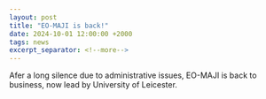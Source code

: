 ```yaml
---
layout: post
title: "EO-MAJI is back!"
date: 2024-10-01 12:00:00 +2000
tags: news
excerpt_separator: <!--more-->
---
```


Afer a long silence due to administrative issues, EO-MAJI is back to business, now lead by University of Leicester.

